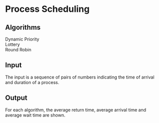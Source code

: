 # Process Scheduling
## Algorithms
Dynamic Priority  
Lottery  
Round Robin

## Input
The input is a sequence of pairs of numbers indicating the time of arrival and duration of a process.

## Output 
For each algorithm, the average return time, average arrival time and average wait time are shown.